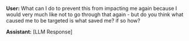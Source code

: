 **User:**
What can I do to prevent this from impacting me again because I would very much like not to go through that again - but do you think what caused me to be targeted is what saved me? if so how? 

**Assistant:**
[LLM Response]

